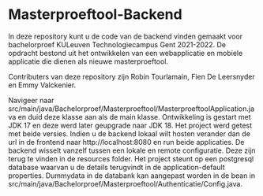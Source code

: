 # Masterproeftool-Backend
In deze repository kunt u de code van de backend vinden gemaakt voor bachelorproef KULeuven Technologiecampus Gent 2021-2022. De opdracht bestond uit het ontwikkelen van een webapplicatie en mobiele applicatie die dienen als nieuwe masterproeftool.

Contributers van deze repository zijn Robin Tourlamain, Fien De Leersnyder en Emmy Valckenier.

Navigeer naar src/main/java/Bachelorproef/Masterproeftool/MasterproeftoolApplication.java en duid deze klasse aan als de main klasse. Ontwikkeling is gestart met JDK 17 en deze werd later geupgrade naar JDK 18. Het project werd getest met beide versies. Indien u de backend lokaal wilt hosten verander dan de url in de frontend naar http://localhost:8080 en run beide applicaties. De backend wisselt vanzelf tussen een lokale en remote configuratie. Deze zijn terug te vinden in de resources folder. Het project steunt op een postgresql database waarvan u de details terugvindt in de application-default properties. Dummydata in de databank kan aangepast worden in de bean in src/main/java/Bachelorproef/Masterproeftool/Authenticatie/Config.java.